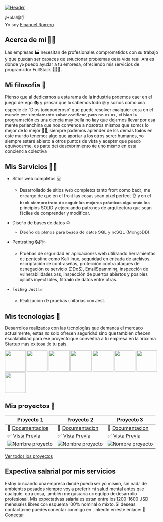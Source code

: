 [![Header](https://images.unsplash.com/photo-1555066931-4365d14bab8c?ixid=MnwxMjA3fDB8MHxwaG90by1wYWdlfHx8fGVufDB8fHx8&ixlib=rb-1.2.1&auto=format&fit=crop&w=1470&q=80 "Header")](https://emanuelromero.com/)

¡Hola!😁✋  
Yo soy [Emanuel Romero](https://emanuelromero.com/)

## Acerca de mi 🕵️‍♀️

Las empresas 🏭 necesitan de profesionales comprometidos con su trabajo y que puedan ser capaces de solucionar problemas de la vida real.
Ahí es donde yo puedo ayudar a tu empresa, ofreciendo mis servicios de programador FullStack 🧑👨‍💻.

## Mi filosofia 🙌

Pienso que al dedicarnos a esta rama de la industria podemos caer en el juego del ego 🎭 y pensar que lo sabemos todo 🤓 y somos como una especie de “Dios todopoderoso” que puede resolver cualquier cosa en el mundo por simplemente saber codificar, pero no es así, si bien la programación es una ciencia muy bella no hay que dejarnos llevar por esa mente parlanchina que nos convence a nosotros mismos que somos lo mejor de lo mejor 💁‍♂️, siempre podemos aprender de los demás todos en este mundo tenemos algo que aportar a los otros seres humanos, yo siempre estaré abierto a otros puntos de vista y aceptar que puedo equivocarme, es parte del descubrimiento de uno mismo en esta conciencia colectiva.


## Mis Servicios 👨‍🔧

- Sitios web completos 💻
  - Desarrollado de sitios web completos tanto front como back, me encargo de que en el front las cosas sean pixel perfect 👌 y en el back siempre trato de seguir las mejores prácticas siguiendo los principios SOLID y ejecutando patrones de arquitectura que sean fáciles de comprender y modificar.
  
- Diseño de bases de datos ⚙
  -  Diseño de planos para bases de datos SQL y noSQL (MongoDB).
  
- Pentesting 🔒🔓🩺
  -  Pruebas de seguridad en aplicaciones web utilizando herramientas de pentesting como Kali linux, seguridad en entrada de archivos, encriptación de contraseñas, protección contra ataques de denegación de servicio (DDoS), EmailSpamming, inspección de vulnerabilidades xss, inspección de puertos abiertos y posibles xploits inyectables, filtrado de datos entre otras.
  
- Testing Jest 📈
  -  Realización de pruebas unitarias con Jest.
 
## Mis tecnologias 🤖

Desarrollos realizados con las tecnologías que demanda el mercado actualmente, estas no solo ofrecen seguridad sino que también ofrecen escalabilidad para ese proyecto que convertirá a tu empresa en la próxima Startup más exitosa de tu país.

<p>
  <img src="https://emanuelromero.com/assets/Mongo.png" width="67.5px" />
  <img src="https://emanuelromero.com/assets/React.png" width="67.5px" />
  <img src="https://emanuelromero.com/assets/Express.png" width="67.5px" />
  <img src="https://emanuelromero.com/assets/nextjs.png" width="67.5px" />
  <img src="https://emanuelromero.com/assets/node.png" width="67.5px" />
  <img src="https://emanuelromero.com/assets/css.png" width="67.5px" />
  <img src="https://emanuelromero.com/assets/redux.png" width="67.5px" />
  <img src="https://emanuelromero.com/assets/docker.png" width="67.5px" />
</p>

## Mis proyectos 🤗

Proyecto 1 | Proyecto 2  | Proyecto 3  
-------------- | ----------------- | -------------------- |
📖 [Documentacion](https://emanuelromero.com/) | 📖 [Documentacion](https://emanuelromero.com/) | 📖 [Documentacion](https://emanuelromero.com/)
✅ [Vista Previa](https://emanuelromero.com/) | ✅ [Vista Previa](https://emanuelromero.com/) | ✅ [Vista Previa](https://emanuelromero.com/)
![Nombre proyecto](https://s3.amazonaws.com/creativetim_bucket/products/38/original/material-kit.jpg?1633601280) | ![Nombre proyecto](https://s3.amazonaws.com/creativetim_bucket/products/450/original/opt_sd_free_thumbnail.jpg?1617715816) | ![Nombre proyecto](https://s3.amazonaws.com/creativetim_bucket/products/490/original/opt_soft_ui_react_native_thumbnail.jpg?1625576346)

[Ver todos los proyectos](https://emanuelromero.com/)

## Expectiva salarial por mis servicios

Estoy buscando una empresa donde pueda ser yo mismo, sin nada de ambientes pesados siempre voy a preferir mi salud mental antes que cualquier otra cosa, también me gustaría un equipo de desarrollo profesional. Mis expectativas salariales están entre los 1200-1600 USD mensuales libres con esquema 100% nominal o mixto. Si deseas contactarme puedes conectar conmigo en LinkedIn en este enlace: 🤝 [Conectar](https://www.linkedin.com/in/emanuel-romero-madrigal-816417206/)
